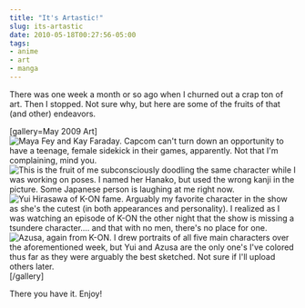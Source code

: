 ```yaml
---
title: "It's Artastic!"
slug: its-artastic
date: 2010-05-18T00:27:56-05:00
tags:
- anime
- art
- manga
---
```

There was one week a month or so ago when I churned out a crap ton of art. Then I stopped. Not sure why, but here are some of the fruits of that (and other) endeavors.

[gallery=May 2009 Art]![](http://images.dxprog.com/artwork/Maya_and_Kay.JPG "Maya Fey and Kay Faraday. Capcom can't turn down an opportunity to have a teenage, female sidekick in their games, apparently. Not that I'm complaining, mind you.")![](http://images.dxprog.com/artwork/Hanako.jpg "This is the fruit of me subconsciously doodling the same character while I was working on poses. I named her Hanako, but used the wrong kanji in the picture. Some Japanese person is laughing at me right now.")![](http://images.dxprog.com/artwork/Yui_Hirasawa.jpg "Yui Hirasawa of K-ON fame. Arguably my favorite character in the show as she's the cutest (in both appearances and personality). I realized as I was watching an episode of K-ON the other night that the show is missing a tsundere character.... and that with no men, there's no place for one.")![](http://images.dxprog.com/artwork/Azusa.jpg "Azusa, again from K-ON. I drew portraits of all five main characters over the aforementioned week, but Yui and Azusa are the only one's I've colored thus far as they were arguably the best sketched. Not sure if I'll upload others later.")[/gallery]

There you have it. Enjoy!
